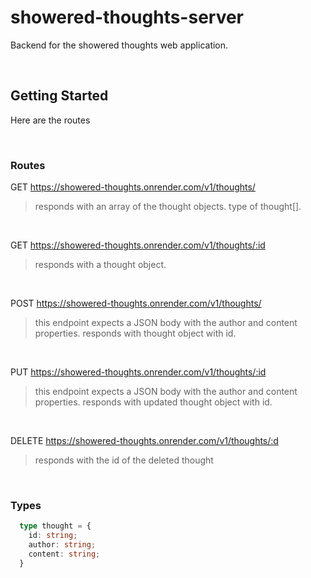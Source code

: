 # showered-thoughts-server
Backend for the showered thoughts web application.

<br>   

## Getting Started

Here are the routes

<br>    

### Routes


GET https://showered-thoughts.onrender.com/v1/thoughts/
> responds with an array of the thought objects. type of thought[].

<br> 

GET https://showered-thoughts.onrender.com/v1/thoughts/:id
> responds with a thought object.

<br/> 

POST https://showered-thoughts.onrender.com/v1/thoughts/
> this endpoint expects a JSON body with the author and content properties. responds with thought object with id.

<br> 

PUT https://showered-thoughts.onrender.com/v1/thoughts/:id
> this endpoint expects a JSON body with the author and content properties. responds with updated thought object with id.

<br> 

DELETE https://showered-thoughts.onrender.com/v1/thoughts/:d
> responds with the id of the deleted thought

<br> 


### Types
```ts
  type thought = {
    id: string;
    author: string;
    content: string;
  }
```